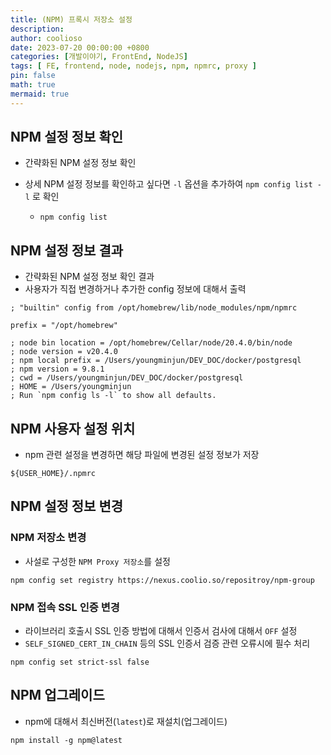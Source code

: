 ```yaml
---
title: (NPM) 프록시 저장소 설정
description:
author: coolioso
date: 2023-07-20 00:00:00 +0800
categories: [개발이야기, FrontEnd, NodeJS]
tags: [ FE, frontend, node, nodejs, npm, npmrc, proxy ]
pin: false
math: true
mermaid: true
---
```


## NPM 설정 정보 확인

- 간략화된 NPM 설정 정보 확인

- 상세 NPM 설정 정보를 확인하고 싶다면 `-l` 옵션을 추가하여 `npm config list -l` 로 확인

  - `npm config list`

 

## NPM 설정 정보 결과

- 간략화된 NPM 설정 정보 확인 결과
- 사용자가 직접 변경하거나 추가한 config 정보에 대해서 출력

```shell
; "builtin" config from /opt/homebrew/lib/node_modules/npm/npmrc

prefix = "/opt/homebrew" 

; node bin location = /opt/homebrew/Cellar/node/20.4.0/bin/node
; node version = v20.4.0
; npm local prefix = /Users/youngminjun/DEV_DOC/docker/postgresql
; npm version = 9.8.1
; cwd = /Users/youngminjun/DEV_DOC/docker/postgresql
; HOME = /Users/youngminjun
; Run `npm config ls -l` to show all defaults.
```

 

## NPM 사용자 설정 위치

- npm 관련 설정을 변경하면 해당 파일에 변경된 설정 정보가 저장

```shell
${USER_HOME}/.npmrc
```

 

## NPM 설정 정보 변경

### NPM 저장소 변경

- 사설로 구성한 `NPM Proxy 저장소`를 설정

```
npm config set registry https://nexus.coolio.so/repositroy/npm-group
```

 

### NPM 접속 SSL 인증 변경

- 라이브러리 호출시 SSL 인증 방법에 대해서 인증서 검사에 대해서 `OFF` 설정
- `SELF_SIGNED_CERT_IN_CHAIN` 등의 SSL 인증서 검증 관련 오류시에 필수 처리

```shell
npm config set strict-ssl false
```

 

## NPM 업그레이드

- npm에 대해서 최신버전(`latest`)로 재설치(업그레이드)

```shell
npm install -g npm@latest
```
